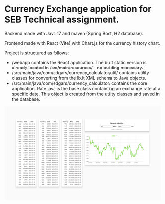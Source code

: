 # Currency Exchange application for SEB Technical assignment.

Backend made with Java 17 and maven (Spring Boot, H2 database).

Frontend made with React (Vite) with Chart.js for the currency history chart.

Project is structured as follows:
*    /webapp contains the React application. The built static version is already located in /src/main/resources/ - no building necessary.
*    /src/main/java/com/edgars/currency_calculator/util/ contains utility classes for converting from the lb.lt XML schema to Java objects.
*    /src/main/java/com/edgars/currency_calculator/ contains the core application. Rate.java is the base class containting an exchange rate at a specific date. This object is created from the utility classes and saved in the database.
    
![Screenshot](Screenshot.png "Screenshot")
